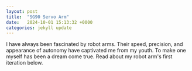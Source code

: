 ```yaml
---
layout: post
title:  "SG90 Servo Arm"
date:   2024-10-01 15:13:32 +0000
categories: jekyll update
---
```

I have always been fascinated by robot arms. Their speed, 
precision, and appearance of autonomy have captivated me from my youth.
To make one myself has been a dream come true. Read about my robot arm's 
first iteration below.
